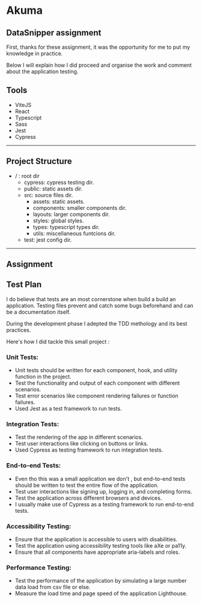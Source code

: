 # Akuma
## DataSnipper assignment 
First, thanks for these assignment, it was the opportunity for me to put my knowledge in practice. 

Below I will explain how I did proceed and organise the work and comment about the application testing.

## Tools 
- ViteJS
- React
- Typescript
- Sass
- Jest
- Cypress

---
## Project Structure 

-   / : root dir
    -   cypress: cypress testing dir.
    -   public: static assets dir.
    -   src: source files dir.
        -   assets: static assets.
        -   components: smaller components dir.
        -   layouts: larger components dir.
        -   styles: global styles.
        -   types: typescript types dir.
        -   utils: miscellaneous funtcions dir.
    -   test: jest config dir.

---

## Assignment
## Test Plan 
I do believe that tests are an most cornerstone when build a build an application. Testing files prevent and catch some bugs beforehand and can be a documentation itself.

During the development phase I adepted the TDD methology and its best practices.

Here's how I did tackle this small project : 

### Unit Tests:
- Unit tests should be written for each component, hook, and utility function in the project.
- Test the functionality and output of each component with different scenarios.
- Test error scenarios like component rendering failures or function failures.
- Used Jest as a test framework to run tests.

### Integration Tests:
- Test the rendering of the app in different scenarios.
- Test user interactions like clicking on buttons or links.
- Used Cypress as testing framework to run integration tests.


### End-to-end Tests:
- Even tho this was a small application we don't , but end-to-end tests should be written to test the entire flow of the application.
- Test user interactions like signing up, logging in, and completing forms.
- Test the application across different browsers and devices.
- I usually make use of Cypress as a testing framework to run end-to-end tests.


### Accessibility Testing:
- Ensure that the application is accessible to users with disabilities.
- Test the application using accessibility testing tools like aXe or pa11y.
- Ensure that all components have appropriate aria-labels and roles.


### Performance Testing:
- Test the performance of the application by simulating a large number data load from csv file or else.
- Measure the load time and page speed of the application Lighthouse.
